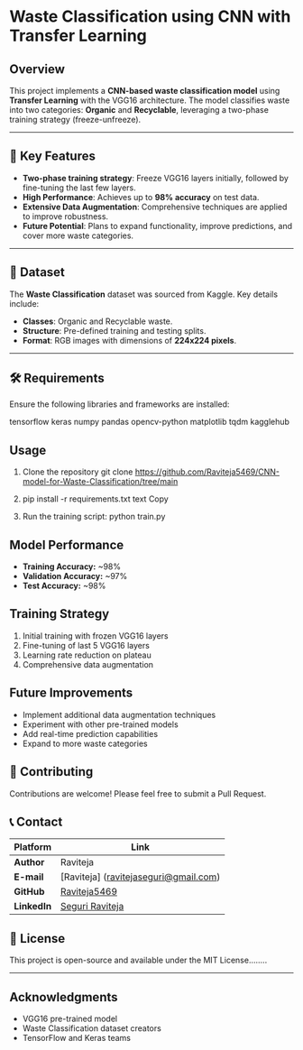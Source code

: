 # Waste Classification using CNN with Transfer Learning

## Overview
This project implements a **CNN-based waste classification model** using **Transfer Learning** with the VGG16 architecture. The model classifies waste into two categories: **Organic** and **Recyclable**, leveraging a two-phase training strategy (freeze-unfreeze).

---

## 🌟 Key Features
- **Two-phase training strategy**: Freeze VGG16 layers initially, followed by fine-tuning the last few layers.
- **High Performance**: Achieves up to **98% accuracy** on test data.
- **Extensive Data Augmentation**: Comprehensive techniques are applied to improve robustness.
- **Future Potential**: Plans to expand functionality, improve predictions, and cover more waste categories.

---

## 📁 Dataset
The **Waste Classification** dataset was sourced from Kaggle. Key details include:
- **Classes**: Organic and Recyclable waste.
- **Structure**: Pre-defined training and testing splits.
- **Format**: RGB images with dimensions of **224x224 pixels**.

---

## 🛠️ Requirements
Ensure the following libraries and frameworks are installed:

tensorflow keras numpy pandas opencv-python matplotlib tqdm kagglehub


## Usage
1. Clone the repository
git clone https://github.com/Raviteja5469/CNN-model-for-Waste-Classification/tree/main

2. pip install -r requirements.txt
text
Copy

3. Run the training script:
python train.py


## Model Performance
- **Training Accuracy:** ~98%
- **Validation Accuracy:** ~97%
- **Test Accuracy:** ~98%

## Training Strategy
1. Initial training with frozen VGG16 layers
2. Fine-tuning of last 5 VGG16 layers
3. Learning rate reduction on plateau
4. Comprehensive data augmentation

## Future Improvements
- Implement additional data augmentation techniques
- Experiment with other pre-trained models
- Add real-time prediction capabilities
- Expand to more waste categories

## 👥 Contributing

Contributions are welcome! Please feel free to submit a Pull Request.

## 📞 Contact

| Platform | Link |
|----------|------|
| **Author** | Raviteja |
| **E-mail** | [Raviteja] (ravitejaseguri@gmail.com) |
| **GitHub** | [Raviteja5469](https://github.com/Raviteja5469) |
| **LinkedIn** | [Seguri Raviteja](https://www.linkedin.com/in/ravi-teja-61190a253) |

## 📄 License

This project is open-source and available under the MIT License........

---
## Acknowledgments
- VGG16 pre-trained model
- Waste Classification dataset creators
- TensorFlow and Keras teams
